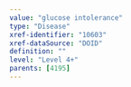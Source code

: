 ```yaml
---
value: "glucose intolerance"
type: "Disease"
xref-identifier: "10603"
xref-dataSource: "DOID"
definition: ""
level: "Level 4+"
parents: [4195]
---
```

